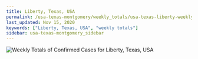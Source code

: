 ```yaml
---
title: Liberty, Texas, USA
permalink: /usa-texas-montgomery/weekly_totals/usa-texas-liberty-weekly_totals.html
last_updated: Nov 15, 2020
keywords: ["Liberty, Texas, USA", "weekly totals"]
sidebar: usa-texas-montgomery_sidebar
---
```


![Weekly Totals of Confirmed Cases for Liberty, Texas, USA](/covid_tracker/images/graphs/usa-texas-liberty-weekly_totals_graph.png)
